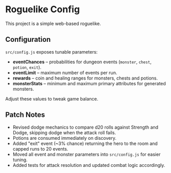 # Roguelike Config

This project is a simple web-based roguelike.

## Configuration
`src/config.js` exposes tunable parameters:

- **eventChances** – probabilities for dungeon events (`monster`, `chest`, `potion`, `exit`).
- **eventLimit** – maximum number of events per run.
- **rewards** – coin and healing ranges for monsters, chests and potions.
- **monsterStats** – minimum and maximum primary attributes for generated monsters.

Adjust these values to tweak game balance.

## Patch Notes
- Revised dodge mechanics to compare d20 rolls against Strength and Dodge, skipping dodge when the attack roll fails.
- Potions are consumed immediately on discovery.
- Added "exit" event (~3% chance) returning the hero to the room and capped runs to 20 events.
- Moved all event and monster parameters into `src/config.js` for easier tuning.
- Added tests for attack resolution and updated combat logic accordingly.
